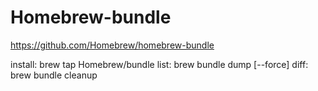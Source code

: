 # Homebrew-bundle

https://github.com/Homebrew/homebrew-bundle

install: brew tap Homebrew/bundle
list: brew bundle dump [--force]
diff: brew bundle cleanup
